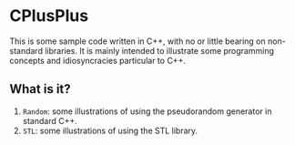 # CPlusPlus
This is some sample code written in C++, with no or little bearing on
non-standard libraries.  It is mainly intended to illustrate some
programming concepts and idiosyncracies particular to C++.

## What is it?
1. `Random`: some illustrations of using the pseudorandom generator in
    standard C++.
1. `STL`: some illustrations of using the STL library.
